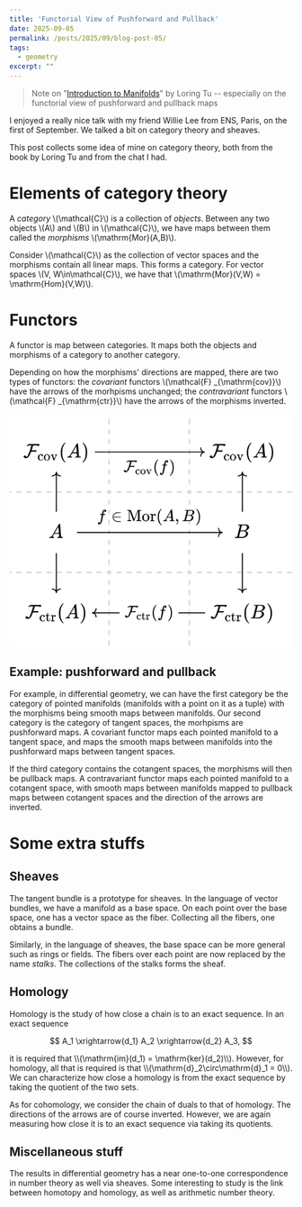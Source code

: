 ```yaml
---
title: 'Functorial View of Pushforward and Pullback'
date: 2025-09-05
permalink: /posts/2025/09/blog-post-05/
tags:
  - geometry
excerpt: ""
---
```


> Note on \"[Introduction to Manifolds](https://link.springer.com/book/10.1007/978-1-4419-7400-6)\" by Loring Tu -- especially on the functorial view of pushforward and pullback maps

I enjoyed a really nice talk with my friend Willie Lee from ENS, Paris, on the first of September. We talked a bit on category theory and sheaves.

This post collects some idea of mine on category theory, both from the book by Loring Tu and from the chat I had.

# Elements of category theory
A *category* \\(\mathcal{C}\\) is a collection of *objects*. Between any two objects \\(A\\) and \\(B\\) in \\(\mathcal{C}\\), we have maps between them called the *morphisms* \\(\mathrm{Mor}(A,B)\\).

Consider \\(\mathcal{C}\\) as the collection of vector spaces and the morphisms contain all linear maps. This forms a category. For vector spaces \\(V, W\in\mathcal{C}\\), we have that \\(\mathrm{Mor}(V,W) = \mathrm{Hom}(V,W)\\).

# Functors
A functor is map between categories. It maps both the objects and morphisms of a category to another category.

Depending on how the morphisms' directions are mapped, there are two types of functors: the *covariant* functors \\(\mathcal{F} _{\mathrm{cov}}\\) have the arrows of the morhpisms unchanged; the *contravariant* functors \\(\mathcal{F} _{\mathrm{ctr}}\\) have the arrows of the morphisms inverted.

<img src='/images/posts/2025-09-05-functor.png'>


## Example: pushforward and pullback
For example, in differential geometry, we can have the first category be the category of pointed manifolds (manifolds with a point on it as a tuple) with the morphisms being smooth maps between manifolds. Our second category is the category of tangent spaces, the morhpisms are pushforward maps. A covariant functor maps each pointed manifold to a tangent space, and maps the smooth maps between manifolds into the pushforward maps between tangent spaces.

If the third category contains the cotangent spaces, the morphisms will then be pullback maps. A contravariant functor maps each pointed manifold to a cotangent space, with smooth maps between manifolds mapped to pullback maps between cotangent spaces and the direction of the arrows are inverted.

# Some extra stuffs
## Sheaves
The tangent bundle is a prototype for sheaves. In the language of vector bundles, we have a manifold as a base space. On each point over the base space, one has a vector space as the fiber. Collecting all the fibers, one obtains a bundle.

Similarly, in the language of sheaves, the base space can be more general such as rings or fields. The fibers over each point are now replaced by the name *stalks*. The collections of the stalks forms the sheaf.

## Homology
Homology is the study of how close a chain is to an exact sequence. In an exact sequence
<p>

$$
A_1 \xrightarrow{d_1} A_2 \xrightarrow{d_2} A_3,
$$
</p>
it is required that \\(\mathrm{im}(d_1) = \mathrm{ker}(d_2)\\). However, for homology, all that is required is that \\(\mathrm{d}_2\circ\mathrm{d}_1 = 0\\). We can characterize how close a homology is from the exact sequence by taking the quotient of the two sets.

As for cohomology, we consider the chain of duals to that of homology. The directions of the arrows are of course inverted. However, we are again measuring how close it is to an exact sequence via taking its quotients.

## Miscellaneous stuff
The results in differential geometry has a near one-to-one correspondence in number theory as well via sheaves. Some interesting to study is the link between homotopy and homology, as well as arithmetic number theory.